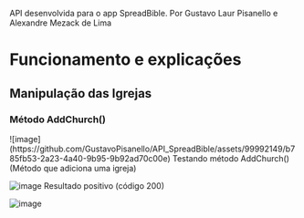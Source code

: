 API desenvolvida para o app SpreadBible. Por Gustavo Laur Pisanello e Alexandre Mezack de Lima

<h1>Funcionamento e explicações</h1> 

<h2>Manipulação das Igrejas</h1>

<h3>Método AddChurch()</h3>
![image](https://github.com/GustavoPisanello/API_SpreadBible/assets/99992149/b785fb53-2a23-4a40-9b95-9b92ad70c00e)
Testando método AddChurch() (Método que adiciona uma igreja)

![image](https://github.com/GustavoPisanello/API_SpreadBible/assets/99992149/8a262bab-5726-4024-8f06-46a443c87f94)
Resultado positivo (código 200)

![image](https://github.com/GustavoPisanello/API_SpreadBible/assets/99992149/7089d153-4bf8-4b09-84ad-ce640408e56b)

